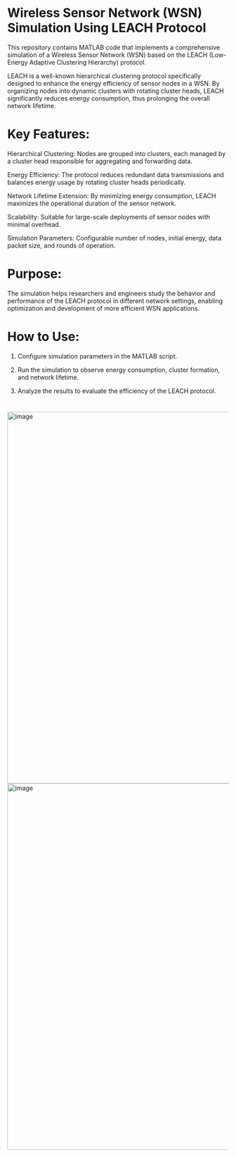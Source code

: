 # Wireless Sensor Network (WSN) Simulation Using LEACH Protocol
This repository contains MATLAB code that implements a comprehensive simulation of a Wireless Sensor Network (WSN) based on the LEACH (Low-Energy Adaptive Clustering Hierarchy) protocol.

LEACH is a well-known hierarchical clustering protocol specifically designed to enhance the energy efficiency of sensor nodes in a WSN. By organizing nodes into dynamic clusters with rotating cluster heads, LEACH significantly reduces energy consumption, thus prolonging the overall network lifetime.

# Key Features:
Hierarchical Clustering: Nodes are grouped into clusters, each managed by a cluster head responsible for aggregating and forwarding data.

Energy Efficiency: The protocol reduces redundant data transmissions and balances energy usage by rotating cluster heads periodically.

Network Lifetime Extension: By minimizing energy consumption, LEACH maximizes the operational duration of the sensor network.

Scalability: Suitable for large-scale deployments of sensor nodes with minimal overhead.

Simulation Parameters: Configurable number of nodes, initial energy, data packet size, and rounds of operation.

# Purpose:
The simulation helps researchers and engineers study the behavior and performance of the LEACH protocol in different network settings, enabling optimization and development of more efficient WSN applications.

# How to Use:
1) Configure simulation parameters in the MATLAB script.

2) Run the simulation to observe energy consumption, cluster formation, and network lifetime.

3) Analyze the results to evaluate the efficiency of the LEACH protocol.
# 
<img width="1490" height="846" alt="image" src="https://github.com/user-attachments/assets/5ad20d88-f75d-4da2-bb85-303d6b0c8d54" />
<img width="1491" height="834" alt="image" src="https://github.com/user-attachments/assets/bf51fa9a-05d8-4543-b14f-8500385f0ab0" />



